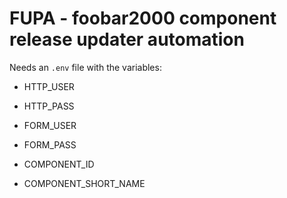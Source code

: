 ﻿# FUPA - foobar2000 component release updater automation

Needs an `.env` file with the variables:

* HTTP_USER
* HTTP_PASS


* FORM_USER
* FORM_PASS


* COMPONENT_ID
* COMPONENT_SHORT_NAME